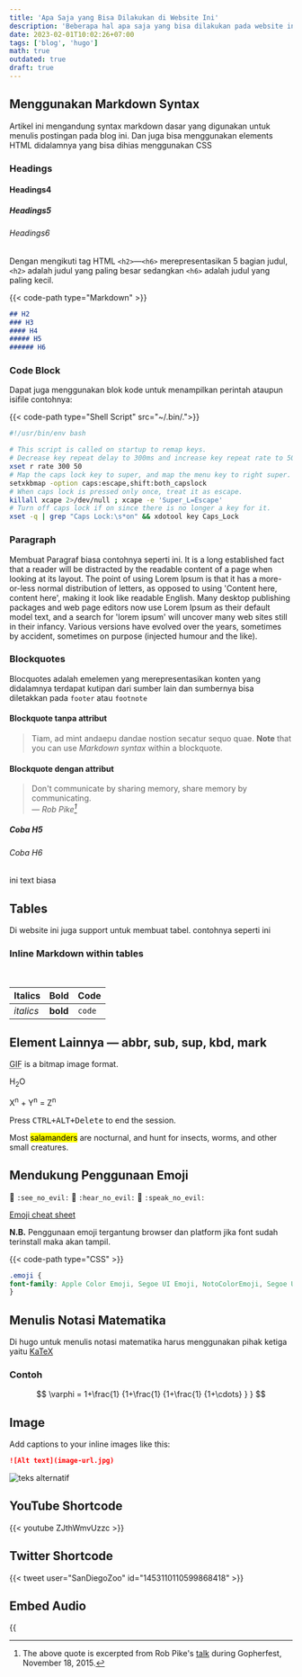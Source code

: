 ```yaml
---
title: 'Apa Saja yang Bisa Dilakukan di Website Ini'
description: 'Beberapa hal apa saja yang bisa dilakukan pada website ini'
date: 2023-02-01T10:02:26+07:00
tags: ['blog', 'hugo']
math: true
outdated: true
draft: true
---
```


## Menggunakan Markdown Syntax

Artikel ini mengandung syntax markdown dasar yang digunakan untuk menulis postingan pada blog ini. Dan juga bisa menggunakan elements HTML didalamnya yang bisa dihias menggunakan CSS

### Headings
#### Headings4
##### Headings5
###### Headings6

Dengan mengikuti tag HTML `<h2>`—`<h6>` merepresentasikan 5 bagian judul, `<h2>` adalah judul yang paling besar sedangkan `<h6>` adalah judul yang paling kecil.

{{< code-path type="Markdown" >}}
```md {linenos=table, hl_lines=[2,"4-5"], linenostart=1}
## H2
### H3
#### H4
##### H5
###### H6
```

### Code Block

Dapat juga menggunakan blok kode untuk menampilkan perintah ataupun isifile contohnya:

{{< code-path type="Shell Script" src="~/.bin/.">}}

```bash
#!/usr/bin/env bash

# This script is called on startup to remap keys.
# Decrease key repeat delay to 300ms and increase key repeat rate to 50 per second.
xset r rate 300 50
# Map the caps lock key to super, and map the menu key to right super.
setxkbmap -option caps:escape,shift:both_capslock
# When caps lock is pressed only once, treat it as escape.
killall xcape 2>/dev/null ; xcape -e 'Super_L=Escape'
# Turn off caps lock if on since there is no longer a key for it.
xset -q | grep "Caps Lock:\s*on" && xdotool key Caps_Lock
```

### Paragraph

Membuat Paragraf biasa contohnya seperti ini. It is a long established fact that a reader will be distracted by the readable content of a page when looking at its layout. The point of using Lorem Ipsum is that it has a more-or-less normal distribution of letters, as opposed to using 'Content here, content here', making it look like readable English. Many desktop publishing packages and web page editors now use Lorem Ipsum as their default model text, and a search for 'lorem ipsum' will uncover many web sites still in their infancy. Various versions have evolved over the years, sometimes by accident, sometimes on purpose (injected humour and the like).

### Blockquotes

Blocquotes adalah emelemen yang merepresentasikan konten yang didalamnya terdapat kutipan dari sumber lain dan sumbernya bisa diletakkan pada `footer` atau `footnote`

#### Blockquote tanpa attribut

> Tiam, ad mint andaepu dandae nostion secatur sequo quae.
> **Note** that you can use _Markdown syntax_ within a blockquote.

#### Blockquote dengan attribut

> Don't communicate by sharing memory, share memory by communicating.<br>
> — <cite>Rob Pike[^1]</cite>

[^1]: The above quote is excerpted from Rob Pike's [talk](https://www.youtube.com/watch?v=PAAkCSZUG1c) during Gopherfest, November 18, 2015.

##### Coba H5

###### Coba H6
ini text biasa

## Tables

Di website ini juga support untuk membuat tabel. contohnya seperti ini

### Inline Markdown within tables

<br>

| Italics   | Bold     | Code   |
| --------- | -------- | ------ |
| _italics_ | **bold** | `code` |

## Element Lainnya — abbr, sub, sup, kbd, mark

<abbr title="Graphics Interchange Format">GIF</abbr> is a bitmap image format.

H<sub>2</sub>O

X<sup>n</sup> + Y<sup>n</sup> = Z<sup>n</sup>

Press <kbd><kbd>CTRL</kbd>+<kbd>ALT</kbd>+<kbd>Delete</kbd></kbd> to end the session.

Most <mark>salamanders</mark> are nocturnal, and hunt for insects, worms, and other small creatures.

## Mendukung Penggunaan Emoji

<p><span class="nowrap"><span class="emojify">🙈</span> <code>:see_no_evil:</code></span>  <span class="nowrap"><span class="emojify">🙉</span> <code>:hear_no_evil:</code></span>  <span class="nowrap"><span class="emojify">🙊</span> <code>:speak_no_evil:</code></span></p>

[Emoji cheat sheet](http://www.emoji-cheat-sheet.com/)

**N.B.** Penggunaan emoji tergantung browser dan platform jika font sudah terinstall maka akan tampil.

{{< code-path type="CSS" >}}
```css
.emoji {
font-family: Apple Color Emoji, Segoe UI Emoji, NotoColorEmoji, Segoe UI Symbol, Android Emoji, EmojiSymbols;
}
```

## Menulis Notasi Matematika

Di hugo untuk menulis notasi matematika harus menggunakan pihak ketiga yaitu [KaTeX](https://katex.org/)

### Contoh

$$
 \varphi = 1+\frac{1} {1+\frac{1} {1+\frac{1} {1+\cdots} } }
$$

## Image

Add captions to your inline images like this:

```md
![Alt text](image-url.jpg)
```

![teks alternatif](/images/programmer-work.jpg)

## YouTube Shortcode


{{< youtube ZJthWmvUzzc >}}

## Twitter Shortcode

{{< tweet user="SanDiegoZoo" id="1453110110599868418" >}}

## Embed Audio
{{<audio src="/audio/test.mp3" class="row flex-center" >}}
